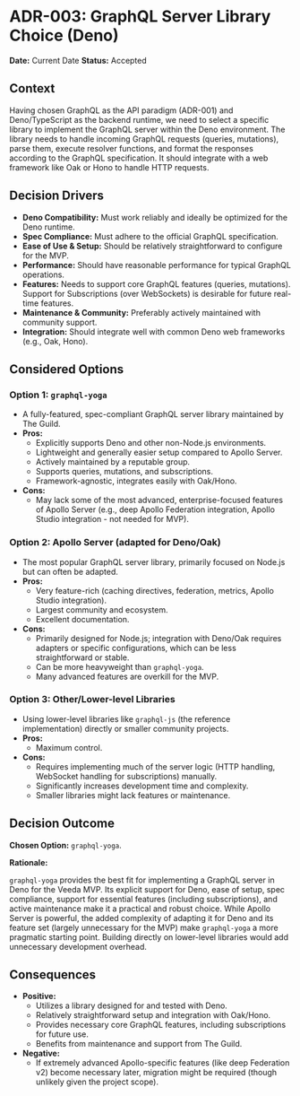 # ADR-003: GraphQL Server Library Choice (Deno)

**Date:** Current Date
**Status:** Accepted

## Context

Having chosen GraphQL as the API paradigm (ADR-001) and Deno/TypeScript as the backend runtime, we need to select a specific library to implement the GraphQL server within the Deno environment. The library needs to handle incoming GraphQL requests (queries, mutations), parse them, execute resolver functions, and format the responses according to the GraphQL specification. It should integrate with a web framework like Oak or Hono to handle HTTP requests.

## Decision Drivers

*   **Deno Compatibility:** Must work reliably and ideally be optimized for the Deno runtime.
*   **Spec Compliance:** Must adhere to the official GraphQL specification.
*   **Ease of Use & Setup:** Should be relatively straightforward to configure for the MVP.
*   **Performance:** Should have reasonable performance for typical GraphQL operations.
*   **Features:** Needs to support core GraphQL features (queries, mutations). Support for Subscriptions (over WebSockets) is desirable for future real-time features.
*   **Maintenance & Community:** Preferably actively maintained with community support.
*   **Integration:** Should integrate well with common Deno web frameworks (e.g., Oak, Hono).

## Considered Options

### Option 1: `graphql-yoga`

*   A fully-featured, spec-compliant GraphQL server library maintained by The Guild.
*   **Pros:**
    *   Explicitly supports Deno and other non-Node.js environments.
    *   Lightweight and generally easier setup compared to Apollo Server.
    *   Actively maintained by a reputable group.
    *   Supports queries, mutations, and subscriptions.
    *   Framework-agnostic, integrates easily with Oak/Hono.
*   **Cons:**
    *   May lack some of the most advanced, enterprise-focused features of Apollo Server (e.g., deep Apollo Federation integration, Apollo Studio integration - not needed for MVP).

### Option 2: Apollo Server (adapted for Deno/Oak)

*   The most popular GraphQL server library, primarily focused on Node.js but can often be adapted.
*   **Pros:**
    *   Very feature-rich (caching directives, federation, metrics, Apollo Studio integration).
    *   Largest community and ecosystem.
    *   Excellent documentation.
*   **Cons:**
    *   Primarily designed for Node.js; integration with Deno/Oak requires adapters or specific configurations, which can be less straightforward or stable.
    *   Can be more heavyweight than `graphql-yoga`.
    *   Many advanced features are overkill for the MVP.

### Option 3: Other/Lower-level Libraries

*   Using lower-level libraries like `graphql-js` (the reference implementation) directly or smaller community projects.
*   **Pros:**
    *   Maximum control.
*   **Cons:**
    *   Requires implementing much of the server logic (HTTP handling, WebSocket handling for subscriptions) manually.
    *   Significantly increases development time and complexity.
    *   Smaller libraries might lack features or maintenance.

## Decision Outcome

**Chosen Option:** `graphql-yoga`.

**Rationale:**

`graphql-yoga` provides the best fit for implementing a GraphQL server in Deno for the Veeda MVP. Its explicit support for Deno, ease of setup, spec compliance, support for essential features (including subscriptions), and active maintenance make it a practical and robust choice. While Apollo Server is powerful, the added complexity of adapting it for Deno and its feature set (largely unnecessary for the MVP) make `graphql-yoga` a more pragmatic starting point. Building directly on lower-level libraries would add unnecessary development overhead.

## Consequences

*   **Positive:**
    *   Utilizes a library designed for and tested with Deno.
    *   Relatively straightforward setup and integration with Oak/Hono.
    *   Provides necessary core GraphQL features, including subscriptions for future use.
    *   Benefits from maintenance and support from The Guild.
*   **Negative:**
    *   If extremely advanced Apollo-specific features (like deep Federation v2) become necessary later, migration might be required (though unlikely given the project scope). 
